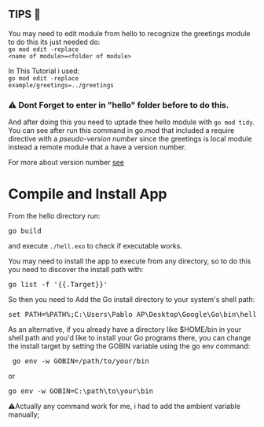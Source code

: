 **TIPS** :wave:
-

You may need to edit module from hello to recognize the greetings module to do this its just needed do:
<br><code>go mod edit -replace \<name of module>=\<folder of module></code>

In This Tutorial i used:
<br><code>go mod edit -replace example/greetings=../greetings</code>

### :warning: Dont Forget to enter in "hello" folder before to do this.  
  And after doing this you need to uptade thee hello module with <code>go mod tidy</code>.<br>
  You can see after run this command in go.mod that included a require directive with a <i>pseudo-version number</i> since the greetings is local module instead a remote module that a have a version number.
      
For more about version number [see](https://go.dev/doc/modules/version-numbers)


# Compile and Install App
  From the hello directory run:
  <pre>go build</pre> and execute <code>./hell.exo</code> to check if executable works.
  You may need to install the app to execute from any directory, so to do this you need to discover the install path with:
  <pre>go list -f '{{.Target}}'</pre>
  So then you need to Add the Go install directory to your system's shell path:
  <pre>set PATH=%PATH%;C:\Users\Pablo AP\Desktop\Google\Go\bin\hello.exe</pre>
  
  As an alternative, if you already have a directory like $HOME/bin in your shell path and you'd like to install your Go programs there, you can change the install target by setting the GOBIN variable using the go env command:
  <pre> go env -w GOBIN=/path/to/your/bin </pre> or <pre>go env -w GOBIN=C:\path\to\your\bin </pre>

  :warning:Actually any command work for me, i had to add the ambient variable manually;

  
